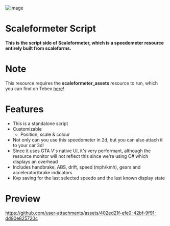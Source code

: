 ![image](https://github.com/user-attachments/assets/10e10440-d4b2-4edd-b8b1-d175de545fe2)

# Scaleformeter Script
**This is the script side of Scaleformeter, which is a speedometer resource entirely built from scaleforms.**

# Note
This resource requires the **scaleformeter_assets** resource to run, which you can find on Tebex [here](https://sapheneiastudios.tebex.io/package/6614768)!

# Features
- This is a standalone script
- Customizable
  - Position, scale & colour
- Not only can you use this speedometer in 2d, but you can also attach it to your car 3d!
- Since it uses GTA V's native UI, it's very performant, although the resource monitor will not reflect this since we're using C# which displays an overhead
- Includes handbrake, ABS, drift, speed (mph/kmh), gears and accelerator/brake indicators
- Kvp saving for the last selected speedo and the last known display state

# Preview
https://github.com/user-attachments/assets/402ed21f-efe0-42bf-9f91-dd90e825720c
